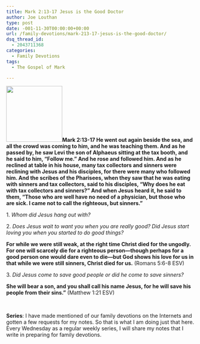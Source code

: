 ```yaml
---
title: Mark 2:13-17 Jesus is the Good Doctor
author: Joe Louthan
type: post
date: -001-11-30T00:00:00+00:00
url: /family-devotions/mark-213-17-jesus-is-the-good-doctor/
dsq_thread_id:
  - 2043711368
categories:
  - Family Devotions
tags:
  - The Gospel of Mark

---
```

**[<img class="alignright size-thumbnail wp-image-426" title="stethoscope-backgrounds-wallpapers" alt="" src="https://i2.wp.com/theologic.us/wp-content/uploads/2012/08/stethoscope-backgrounds-wallpapers.jpg?resize=150%2C150" width="150" height="150" srcset="https://i2.wp.com/theologic.us/wp-content/uploads/2012/08/stethoscope-backgrounds-wallpapers.jpg?resize=150%2C150 150w, https://i2.wp.com/theologic.us/wp-content/uploads/2012/08/stethoscope-backgrounds-wallpapers.jpg?resize=300%2C300 300w, https://i2.wp.com/theologic.us/wp-content/uploads/2012/08/stethoscope-backgrounds-wallpapers.jpg?resize=1024%2C1024 1024w, https://i2.wp.com/theologic.us/wp-content/uploads/2012/08/stethoscope-backgrounds-wallpapers.jpg?w=1200 1200w" sizes="(max-width: 150px) 100vw, 150px" data-recalc-dims="1" />][1]Mark 2:13-17 He went out again beside the sea, and all the crowd was coming to him, and he was teaching them. And as he passed by, he saw Levi the son of Alphaeus sitting at the tax booth, and he said to him, “Follow me.” And he rose and followed him. And as he reclined at table in his house, many tax collectors and sinners were reclining with Jesus and his disciples, for there were many who followed him. And the scribes of the Pharisees, when they saw that he was eating with sinners and tax collectors, said to his disciples, “Why does he eat with tax collectors and sinners?” And when Jesus heard it, he said to them, “Those who are well have no need of a physician, but those who are sick. I came not to call the righteous, but sinners.”**

1. _Whom did Jesus hang out with?_

2. _Does Jesus wait to want you when you are really good? Did Jesus start loving you when you started to do good things?_

**For while we were still weak, at the right time Christ died for the ungodly. For one will scarcely die for a righteous person—though perhaps for a good person one would dare even to die—but God shows his love for us in that while we were still sinners, Christ died for us.** (Romans 5:6-8 ESV)

3. _Did Jesus come to save good people or did he come to save sinners?_

**She will bear a son, and you shall call his name Jesus, for he will save his people from their sins.”** (Matthew 1:21 ESV)

&nbsp;

**Series**: I have made mentioned of our family devotions on the Internets and gotten a few requests for my notes. So that is what I am doing just that here. Every Wednesday as a regular weekly series, I will share my notes that I write in preparing for family devotions.

 [1]: https://i2.wp.com/theologic.us/wp-content/uploads/2012/08/stethoscope-backgrounds-wallpapers.jpg